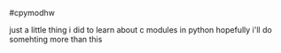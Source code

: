 #cpymodhw

just a little thing i did to learn about c modules in python
hopefully i'll do somehting more than this
